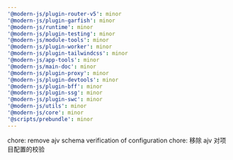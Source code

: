 ```yaml
---
'@modern-js/plugin-router-v5': minor
'@modern-js/plugin-garfish': minor
'@modern-js/runtime': minor
'@modern-js/plugin-testing': minor
'@modern-js/module-tools': minor
'@modern-js/plugin-worker': minor
'@modern-js/plugin-tailwindcss': minor
'@modern-js/app-tools': minor
'@modern-js/main-doc': minor
'@modern-js/plugin-proxy': minor
'@modern-js/plugin-devtools': minor
'@modern-js/plugin-bff': minor
'@modern-js/plugin-ssg': minor
'@modern-js/plugin-swc': minor
'@modern-js/utils': minor
'@modern-js/core': minor
'@scripts/prebundle': minor
---
```


chore: remove ajv schema verification of configuration
chore: 移除 ajv 对项目配置的校验
